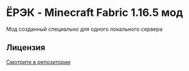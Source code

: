 # ЁРЭК - Minecraft Fabric 1.16.5 мод
Мод созданный специально для одного локального сервера

## Лицензия
[Смотрите в репозитории](LICENSE)